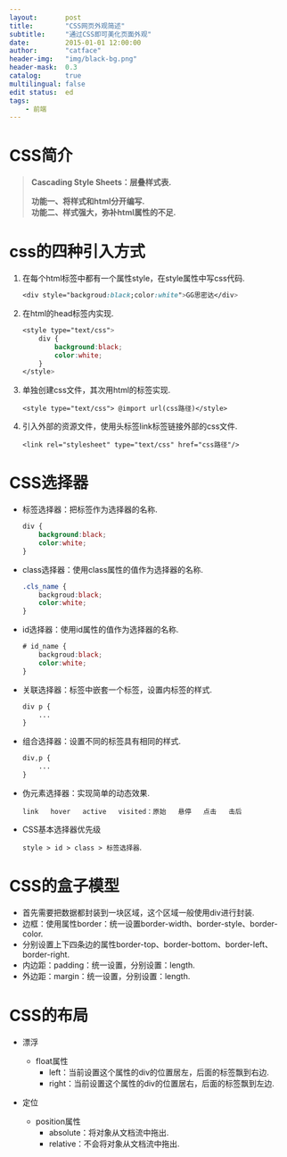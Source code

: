 ```yaml
---
layout:       post
title:        "CSS网页外观简述"
subtitle:     "通过CSS即可美化页面外观"
date:         2015-01-01 12:00:00
author:       "catface"
header-img:   "img/black-bg.png"
header-mask:  0.3
catalog:      true
multilingual: false
edit status:  ed
tags:
    - 前端
---
```


# CSS简介

>**Cascading Style Sheets：层叠样式表.**
>
>**功能一、将样式和html分开编写.**
>**<br>功能二、样式强大，弥补html属性的不足.**

# css的四种引入方式

1. 在每个html标签中都有一个属性style，在style属性中写css代码.
	``` css
	<div style="backgroud:black;color:white">GG思密达</div>
	```

2. 在html的head标签内实现.

	``` css
	<style type="text/css">
		div {
			background:black;
			color:white;
		}
	</style>
	```

3. 单独创建css文件，其次用html的标签实现.

	```<style type="text/css"> @import url(css路径)</style>```
	
	
4. 引入外部的资源文件，使用头标签link标签链接外部的css文件.

	```<link rel="stylesheet" type="text/css" href="css路径"/>```

# CSS选择器

- 标签选择器：把标签作为选择器的名称.

	``` css
	div {
		background:black;
		color:white;
	}
	```
	
- class选择器：使用class属性的值作为选择器的名称.

	``` css
	.cls_name {
		backgroud:black;
		color:white;
	}
	```
	
- id选择器：使用id属性的值作为选择器的名称.
	``` css
	# id_name {
		backgroud:black;
		color:white;
	}
	```

- 关联选择器：标签中嵌套一个标签，设置内标签的样式.

	``` css
	div p {
		...
	}
	```

- 组合选择器：设置不同的标签具有相同的样式.

	``` css
	div,p {
		...
	}
	```

- 伪元素选择器：实现简单的动态效果.
 
	```link   hover   active   visited：原始   悬停   点击   击后```
	

- CSS基本选择器优先级

	```style > id > class > 标签选择器```.
	

# CSS的盒子模型

- 首先需要把数据都封装到一块区域，这个区域一般使用div进行封装.
- 边框：使用属性border：统一设置border-width、border-style、border-color.
- 分别设置上下四条边的属性border-top、border-bottom、border-left、border-right.
- 内边距：padding：统一设置，分别设置：length.
- 外边距：margin：统一设置，分别设置：length.

# CSS的布局

- 漂浮
	- float属性
		- left：当前设置这个属性的div的位置居左，后面的标签飘到右边.
		- right：当前设置这个属性的div的位置居右，后面的标签飘到左边.
          
- 定位
	- position属性
		- absolute：将对象从文档流中拖出.
		- relative：不会将对象从文档流中拖出.